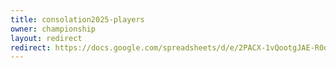 ```yaml
---
title: consolation2025-players
owner: championship
layout: redirect
redirect: https://docs.google.com/spreadsheets/d/e/2PACX-1vQootgJAE-R0dK3JTiJr1O4WW-vwMqXOmJZcv1y_QST7uWE9qole1hkOQ62zW7S_Rrwis5Yhmeo9CMW/pubhtml?gid=1105257890&single=true
---
```

